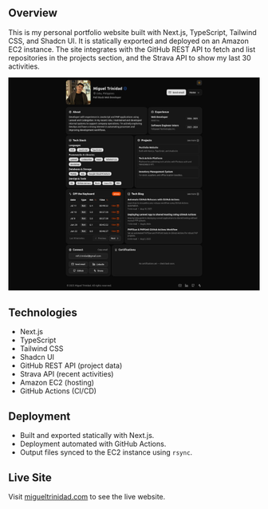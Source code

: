 ## Overview

This is my personal portfolio website built with Next.js, TypeScript, Tailwind CSS, and Shadcn UI. It is statically exported and deployed on an Amazon EC2 instance. The site integrates with the GitHub REST API to fetch and list repositories in the projects section, and the Strava API to show my last 30 activities.


![Portfolio Screenshot](public/images/screenshot.png)

## Technologies

- Next.js
- TypeScript
- Tailwind CSS
- Shadcn UI
- GitHub REST API (project data)
- Strava API (recent activities)
- Amazon EC2 (hosting)
- GitHub Actions (CI/CD)

## Deployment

- Built and exported statically with Next.js.
- Deployment automated with GitHub Actions.
- Output files synced to the EC2 instance using `rsync`.

## Live Site

Visit [migueltrinidad.com](https://migueltrinidad.com/) to see the live website.
